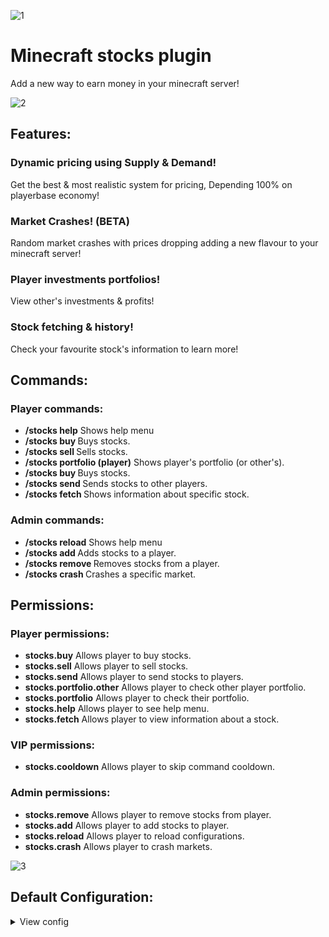 ![1](https://github.com/user-attachments/assets/6d20fa57-c4bf-48ab-8655-c62205f366c5)

# Minecraft stocks plugin
Add a new way to earn money in your minecraft server!

![2](https://github.com/user-attachments/assets/1821ce8d-0845-436f-8557-686a4e46508e)

## Features:

### Dynamic pricing using Supply & Demand!
Get the best & most realistic system for pricing, Depending 100% on playerbase economy!

### Market Crashes! (BETA)
Random market crashes with prices dropping adding a new flavour to your minecraft server!

### Player investments portfolios!
View other's investments & profits!

### Stock fetching & history!
Check your favourite stock's information to learn more!

## Commands:

### Player commands:
- **/stocks help** Shows help menu
- **/stocks buy <stock> <amount>** Buys stocks.
- **/stocks sell <stock> <amount>** Sells stocks.
- **/stocks portfolio (player)** Shows player's portfolio (or other's).
- **/stocks buy <stock> <amount>** Buys stocks.
- **/stocks send <player> <stock> <amount>** Sends stocks to other players.
- **/stocks fetch <stock>** Shows information about specific stock.

### Admin commands:
- **/stocks reload** Shows help menu
- **/stocks add <player> <stock> <amount>** Adds stocks to a player.
- **/stocks remove <player> <stock> <amount>** Removes stocks from a player.
- **/stocks crash <stock>** Crashes a specific market.

## Permissions:
  
### Player permissions:
- **stocks.buy** Allows player to buy stocks.
- **stocks.sell** Allows player to sell stocks.
- **stocks.send** Allows player to send stocks to players.
- **stocks.portfolio.other** Allows player to check other player portfolio.
- **stocks.portfolio** Allows player to check their portfolio.
- **stocks.help** Allows player to see help menu.
- **stocks.fetch** Allows player to view information about a stock. 

### VIP permissions:
- **stocks.cooldown** Allows player to skip command cooldown.

### Admin permissions:
- **stocks.remove** Allows player to remove stocks from player.
- **stocks.add** Allows player to add stocks to player.
- **stocks.reload** Allows player to reload configurations.
- **stocks.crash** Allows player to crash markets.

![3](https://github.com/user-attachments/assets/11293086-10c4-404e-bd00-2cb7fb67ecf3)

## Default Configuration:
<details>
  <summary>View config</summary>
  
  ```yaml
  # CryptoFrenzy Plugin Configuration

#Check for updates when enabling plugin?
notifyUpdate: true

# Player configuration
player:
  cooldown:
    # Shall cooldown be enabled? Default: true
    # Advice: Enable the cooldown to avoid a lot of database requests and better performance.
    enabled: true
    # Time for cooldown in seconds (if enabled) Default: 5 seconds.
    time: 5

# How frequent should the database update in minutes (Price history only, Don't set below 30 for best performance.)
DatabaseUpdateFrequency: 30
## The stock database is only used to fetch for history like price before 1h, 24h, 7d and not anything extra.

# Economy configuration
economy:
  #Tax to get from player for each share, 1 is 1% / Default: 1.0
  tax-rate: 1.0
  #Amount to deduct from player's balance for every transaction (leave 0 to disable):
  market-fee: 0.0

# Random events configuration
Events:
  #Randomly crash the market every few days
  market-crash:
    enabled: true
    # How frequent should the crashes be? (Format: "1d" = 1 day, "12h" = 12 hours)
    crash-frequency: "16h"
    # ^ Formats:
    # d (day)
    # h (hour)

    # Warn players before crashing market?
    crash-warning: true
    # Broadcast crashes?
    crash-broadcast: true
    # minimum % for a market to go down
    min-rate: 15
    # maximum % for a market to go down
    max-rate: 25
    # Should the /market crash command be enabled?
    command-enabled: true
    # Recovery options
    market-recovery:
      enabled: true
      # minimum % for a market to recover
      min-rate: 25
      # maximum % for a market to recover
      max-rate: 60
      # After for many minutes shall the market recover? (Recovery rate is linear)
      recover-duration: 10
      # (Recovery in 10 minutes is fast, 120 minutes is slow)

      # Shall server broadcast a recovery message after a market crash?
      recovery-broadcast: true

      # Recovery / crash logic:
      # Crash rate is between min-max-rates, So if it's 50, and demand was 1000 it drops to 500 in demand, causing prices to go down.
      # And if recovery rate is 25, It will be 25% of 500(Crashed amount) which is 125, So demand will go up to 625.

# Stocks configuration (You can add stocks here)
Stocks:
  #Make sure to have all stock shortnames in uppercase!

  #format:

  #stock:
    #stock-name: "Stock"
    #description: "Default description"
    #price: 10000
    #max-shares: 10
    #market-shares: 100000

  CFZ:
    currency-name: "CryptoFrenzy coin"
    description: "A basic coin."
    #Starting price for one stock
    price: 100
    #Max shares owned by a single player
    max-shares: 100
    #Shares circulating in the market
    market-shares: 100000
  SVR:
    currency-name: "Server Coin"
    description: "Server's own stocks."
    #Starting price for one stock
    price: 120
    #Max shares owned by a single player
    max-shares: 100
    #Shares circulating in the market (Should be more than server's shares)
    market-shares: 100000
  MINC:
    currency-name: "Minecraft coin"
    description: "Minecraft's coins."
    #Starting price for one stock
    price: 60
    #Max shares owned by a single player
    max-shares: 100
    #Shares circulating in the market
    market-shares: 100000
  ```
  
</details>
